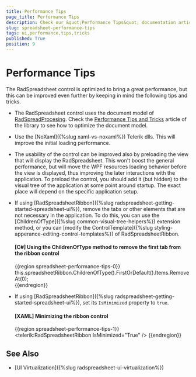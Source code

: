 ```yaml
---
title: Performance Tips
page_title: Performance Tips
description: Check our &quot;Performance Tips&quot; documentation article for the RadSpreadsheet WPF control.
slug: spreadsheet-performance-tips
tags: ui,performance,tips,tricks
published: True
position: 9
---
```


# Performance Tips

The RadSpreadsheet control is optimized to bring a great performance, but this can be improved even further by keeping in mind the following tips and tricks.

* The  RadSpreadsheet control uses the document model of [RadSpreadProcesing](https://docs.telerik.com/devtools/document-processing/libraries/radspreadprocessing/overview). Check the [Performance Tips and Tricks](https://docs.telerik.com/devtools/document-processing/libraries/radspreadprocessing/performance) article of the library to see how to optimize the document model.

* Use the [NoXaml]({%slug xaml-vs-noxaml%}) Telerik dlls. This will improve the initial loading performance. 

* The usability of the control can be improved also by preloading the view that will display the RadSpreadsheet. This won't boost the general performance, but will move the WPF resources loading behavior before the view is displayed, thus improving the later interactions with the application. To preload the control, you should add it (but hidden) to the visual tree of the application at some point around startup. The exact place will depend on the specific application setup.

* If using [RadSpreadsheetRibbon]({%slug radspreadsheet-getting-started-spreadsheet-ui%}), remove the tabs or other elements that are not necessary in the application. To do this, you can use the [ChildrenOfType]({%slug common-visual-tree-helpers%}) extension method, or you can [modify the ControlTemplate]({%slug styling-apperance-editing-control-templates%}) of RadSpreadsheetRibbon.

	#### __[C#] Using the ChildrenOfType method to remove the first tab from the ribbon control__
	{{region spreadsheet-performance-tips-0}}
		this.spreadsheetRibbon.ChildrenOfType<RadRibbonView>().FirstOrDefault().Items.RemoveAt(0);  
	{{endregion}}

* If using [RadSpreadsheetRibbon]({%slug radspreadsheet-getting-started-spreadsheet-ui%}), set its `IsMinimized` property to `true`.
	
	#### __[XAML] Minimizing the ribbon control__
	{{region spreadsheet-performance-tips-1}}
		<telerik:RadSpreadsheetRibbon IsMinimized="True" />
	{{endregion}}

## See Also  

* [UI Virtualization]({%slug radspreadsheet-ui-virtualization%})
